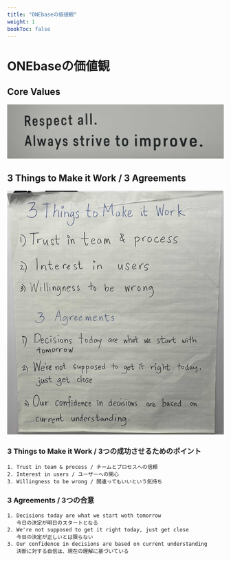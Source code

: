 ```yaml
---
title: "ONEbaseの価値観"
weight: 1
bookToc: false
---
```


# ONEbaseの価値観

## Core Values

![onebaseValue1](onebaseValue1.jpg)

## 3 Things to Make it Work / 3 Agreements

![onebaseValue2](onebaseValue2.jpg)

### 3 Things to Make it Work / 3つの成功させるためのポイント
```
1. Trust in team & process / チームとプロセスへの信頼
2. Interest in users / ユーザーへの関心
3. Willingness to be wrong / 間違ってもいいという気持ち
```

### 3 Agreements / 3つの合意
```
1. Decisions today are what we start woth tomorrow  
   今日の決定が明日のスタートとなる
2. We're not supposed to get it right today, just get close  
   今日の決定が正しいとは限らない
3. Our confidence in decisions are based on current understanding  
   決断に対する自信は、現在の理解に基づいている
```
